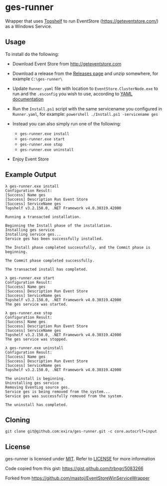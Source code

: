 ﻿# ges-runner

Wrapper that uses [Topshelf](http://topshelf-project.com/) to run EventStore (https://geteventstore.com/) as a Windows Service.

## Usage

To install do the following:

  * Download Event Store from http://geteventstore.com

  * Download a release from the [Releases page](https://github.com/exira/ges-runner/releases) and unzip somewhere, for example ```C:\ges-runner\```

  * Update ```Runner.yaml``` file with location to ```EventStore.ClusterNode.exe``` to run and the ```.esconfig``` you wish to use, according to [YAML documentation](http://docs.geteventstore.com/server/3.2.0/command-line-arguments/)

  * Run the ```Install.ps1``` script with the same servicename you configured in ```Runner.yaml```, for example: ```powershell ./Install.ps1 -servicename ges```

  * Instead you can also simply run one of the following:
    * ```ges-runner.exe install```
    * ```ges-runner.exe start```
    * ```ges-runner.exe stop```
    * ```ges-runner.exe uninstall```

  * Enjoy Event Store

## Example Output

```
λ ges-runner.exe install
Configuration Result:
[Success] Name ges
[Success] Description Run Event Store
[Success] ServiceName ges
Topshelf v3.2.150.0, .NET Framework v4.0.30319.42000

Running a transacted installation.

Beginning the Install phase of the installation.
Installing ges service
Installing service ges...
Service ges has been successfully installed.

The Install phase completed successfully, and the Commit phase is beginning.

The Commit phase completed successfully.

The transacted install has completed.
```

```
λ ges-runner.exe start
Configuration Result:
[Success] Name ges
[Success] Description Run Event Store
[Success] ServiceName ges
Topshelf v3.2.150.0, .NET Framework v4.0.30319.42000
The ges service was started.
```

```
λ ges-runner.exe stop                               
Configuration Result:                               
[Success] Name ges                                  
[Success] Description Run Event Store               
[Success] ServiceName ges                           
Topshelf v3.2.150.0, .NET Framework v4.0.30319.42000
The ges service was stopped.                        
```

```
λ ges-runner.exe uninstall                           
Configuration Result:                                
[Success] Name ges                                   
[Success] Description Run Event Store                
[Success] ServiceName ges                            
Topshelf v3.2.150.0, .NET Framework v4.0.30319.42000 

The uninstall is beginning.                          
Uninstalling ges service                             
Removing EventLog source ges.                        
Service ges is being removed from the system...      
Service ges was successfully removed from the system.

The uninstall has completed.
```

## Cloning

```git clone git@github.com:exira/ges-runner.git -c core.autocrlf=input```

## License

ges-runner is licensed under [MIT](http://choosealicense.com/licenses/mit/ "Read more about the MIT License"). Refer to [LICENSE](https://github.com/exira/ges-runner/blob/master/LICENSE) for more information

Code copied from this gist: https://gist.github.com/trbngr/5083266

Forked from https://github.com/mastoj/EventStoreWinServiceWrapper
